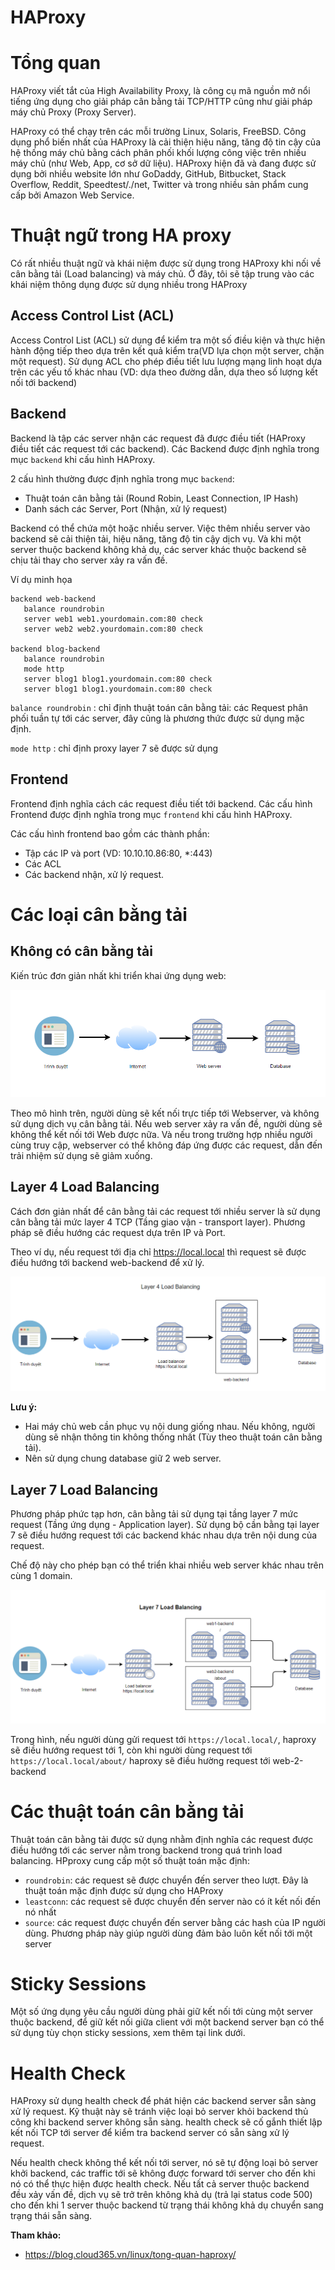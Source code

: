 # HAProxy

# Tổng quan
HAProxy viết tắt của High Availability Proxy, là công cụ mã nguồn mở nổi tiếng ứng dụng cho giải pháp cân bằng tải TCP/HTTP cũng như giải pháp máy chủ Proxy (Proxy Server). 

HAProxy có thể chạy trên các mỗi trường Linux, Solaris, FreeBSD. Công dụng phổ biến nhất của HAProxy là cải thiện hiệu năng, tăng độ tin cậy của hệ thống máy chủ bằng cách phân phối khối lượng công việc trên nhiều máy chủ (như Web, App, cơ sở dữ liệu). HAProxy hiện đã và đang được sử dụng bởi nhiều website lớn như GoDaddy, GitHub, Bitbucket, Stack Overflow, Reddit, Speedtest/./net, Twitter và trong nhiều sản phẩm cung cấp bởi Amazon Web Service.

# Thuật ngữ trong HA proxy
Có rất nhiều thuật ngữ và khái niệm được sử dụng trong HAProxy khi nối về cân bằng tải (Load balancing) và máy chủ. Ở đây, tôi sẽ tập trung vào các khái niệm thông dụng được sử dụng nhiều trong HAProxy

## Access Control List (ACL)
Access Control List (ACL) sử dụng để kiểm tra một số điều kiện và thực hiện hành động tiếp theo dựa trên kết quả kiểm tra(VD lựa chọn một server, chặn một request). Sử dụng ACL cho phép điều tiết lưu lượng mạng linh hoạt dựa trên các yếu tố khác nhau (VD: dựa theo đường dẫn, dựa theo số lượng kết nối tới backend)

## Backend
Backend là tập các server nhận các request đã được điều tiết (HAProxy điều tiết các request tới các backend). Các Backend được định nghĩa trong mục `backend` khi cấu hình HAProxy.

2 cấu hình thường được định nghĩa trong mục `backend`:

- Thuật toán cân bằng tải (Round Robin, Least Connection, IP Hash)
- Danh sách các Server, Port (Nhận, xử lý request)

Backend có thể chứa một hoặc nhiều server. Việc thêm nhiều server vào backend sẽ cải thiện tải, hiệu năng, tăng độ tin cậy dịch vụ. Và khi một server thuộc backend không khả dụ, các server khác thuộc backend sẽ chịu tải thay cho server xảy ra vấn đề.

Ví dụ minh họa
```
backend web-backend
   balance roundrobin
   server web1 web1.yourdomain.com:80 check
   server web2 web2.yourdomain.com:80 check

backend blog-backend
   balance roundrobin
   mode http
   server blog1 blog1.yourdomain.com:80 check
   server blog1 blog1.yourdomain.com:80 check
```

`balance roundrobin` : chỉ định thuật toán cân bằng tải: các Request phân phối tuần tự tới các server, đây cũng là phương thức được sử dụng mặc định.

`mode http` : chỉ định proxy layer 7 sẽ được sử dụng

## Frontend
Frontend định nghĩa cách các request điều tiết tới backend. Các cấu hình Frontend được định nghĩa trong mục `frontend` khi cấu hình HAProxy.

Các cấu hình frontend bao gồm các thành phần:

- Tập các IP và port (VD: 10.10.10.86:80, *:443)
- Các ACL
- Các backend nhận, xử lý request.

# Các loại cân bằng tải
## Không có cân bằng tải
Kiến trúc đơn giản nhất khi triển khai ứng dụng web:

<img src="..\images\haproxy\Screenshot_1.png">

Theo mô hình trên, người dùng sẽ kết nối trực tiếp tới Webserver, và không sử dụng dịch vụ cân bằng tải. Nếu web server xảy ra vấn đề, người dùng sẽ không thể kết nối tới Web được nữa. Và nếu trong trường hợp nhiều người cùng truy cập, webserver có thể không đáp ứng được các request, dẫn đến trải nhiệm sử dụng sẽ giảm xuống.

## Layer 4 Load Balancing
Cách đơn giản nhất để cân bằng tải các request tới nhiều server là sử dụng cân bằng tải mức layer 4 TCP (Tầng giao vận - transport layer). Phương pháp sẽ điều hướng các request dựa trên IP và Port. 

Theo ví dụ, nếu request tới địa chỉ https://local.local thì request sẽ được điều hướng tới backend web-backend để xử lý.

<img src="..\images\haproxy\Screenshot_2.png">

**Lưu ý:**

- Hai máy chủ web cần phục vụ nội dung giống nhau. Nếu không, người dùng sẽ nhận thông tin không thống nhất (Tùy theo thuật toán cân bằng tải).
- Nên sử dụng chung database giữ 2 web server.

## Layer 7 Load Balancing
Phương pháp phức tạp hơn, cân bằng tải sử dụng tại tầng layer 7 mức request (Tầng ứng dụng - Application layer). Sử dụng bộ cần bằng tại layer 7 sẽ điều hướng request tới các backend khác nhau dựa trên nội dung của request.

Chế độ này cho phép bạn có thể triển khai nhiều web server khác nhau trên cùng 1 domain.

<img src="..\images\haproxy\Screenshot_3.png">

Trong hình, nếu người dùng gửi request tới `https://local.local/`, haproxy sẽ điều hướng request tới 1, còn khi người dùng request tới `https://local.local/about/` haproxy sẽ điều hường request tới web-2-backend

# Các thuật toán cân bằng tải
Thuật toán cân bằng tải được sử dụng nhằm định nghĩa các request được điều hướng tới các server nằm trong backend trong quá trình load balancing. HPproxy cung cấp một số thuật toán mặc định:
- `roundrobin`: các request sẽ được chuyển đến server theo lượt. Đây là thuật toán mặc định được sử dụng cho HAProxy
- `leastconn`: các request sẽ được chuyển đến server nào có ít kết nối đến nó nhất
- `source`: các request được chuyển đến server bằng các hash của IP người dùng. Phương pháp này giúp người dùng đảm bảo luôn kết nối tới một server

# Sticky Sessions
Một số ứng dụng yêu cầu người dùng phải giữ kết nối tới cùng một server thuộc backend, để giữ kết nối giữa client với một backend server bạn có thể sử dụng tùy chọn sticky sessions, xem thêm tại link dưới.

# Health Check
HAProxy sử dụng health check để phát hiện các backend server sẵn sàng xử lý request. Kỹ thuật này sẽ tránh việc loại bỏ server khỏi backend thủ công khi backend server không sẵn sàng. health check sẽ cố gắnh thiết lập kết nối TCP tới server để kiểm tra backend server có sẵn sàng xử lý request.

Nếu health check không thể kết nối tới server, nó sẽ tự động loại bỏ server khởi backend, các traffic tới sẽ không được forward tới server cho đến khi nó có thể thực hiện được health check. Nếu tất cả server thuộc backend đều xảy vấn đề, dịch vụ sẽ trở trên không khả dụ (trả lại status code 500) cho đến khi 1 server thuộc backend từ trạng thái không khả dụ chuyển sang trạng thái sẵn sàng.

**Tham khảo:**
- https://blog.cloud365.vn/linux/tong-quan-haproxy/
